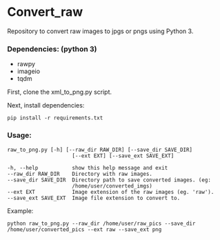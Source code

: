 # Convert_raw
Repository to convert raw images to jpgs or pngs using Python 3.

### Dependencies: (python 3)
 - rawpy 
 - imageio 
 - tqdm

First, clone the xml_to_png.py script.

Next, install dependencies:
```
pip install -r requirements.txt
```

### Usage:
```
raw_to_png.py [-h] [--raw_dir RAW_DIR] [--save_dir SAVE_DIR]
                     [--ext EXT] [--save_ext SAVE_EXT]
                     
-h, --help           show this help message and exit
--raw_dir RAW_DIR    Directory with raw images.
--save_dir SAVE_DIR  Directory path to save converted images. (eg:
                     /home/user/converted_imgs)
--ext EXT            Image extension of the raw images (eg. 'raw').
--save_ext SAVE_EXT  Image file extension to convert to.
```
Example:
```
python raw_to_png.py --raw_dir /home/user/raw_pics --save_dir /home/user/converted_pics --ext raw --save_ext png
```


